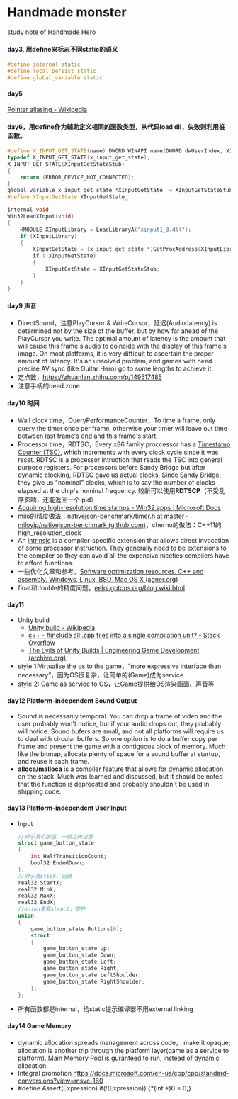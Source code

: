 # Handmade monster

 study note of [Handmade Hero](https://handmadehero.org/)

#### day3,  用define来标志不同static的语义

```c++
#define internal static
#define local_persist static
#define global_variable static
```

#### day5

[Pointer aliasing - Wikipedia](https://en.wikipedia.org/wiki/Pointer_aliasing)

#### day6，用define作为辅助定义相同的函数类型，从代码load dll，失败则利用桩函数。

```c++
#define X_INPUT_GET_STATE(name) DWORD WINAPI name(DWORD dwUserIndex, XINPUT_STATE *pState)
typedef X_INPUT_GET_STATE(x_input_get_state);
X_INPUT_GET_STATE(XInputGetStateStub)
{
    return (ERROR_DEVICE_NOT_CONNECTED);
}
global_variable x_input_get_state *XInputGetState_ = XInputGetStateStub;
#define XInputGetState XInputGetState_

internal void
Win32LoadXInput(void)
{
    HMODULE XInputLibrary = LoadLibraryA("xinput1_3.dll");
    if (XInputLibrary)
    {
        XInputGetState = (x_input_get_state *)GetProcAddress(XInputLibrary, "XInputGetState");
        if (!XInputGetState)
        {
            XInputGetState = XInputGetStateStub;
        }
    }
}
```

#### day9 声音

* DirectSound，注意PlayCursor & WriteCursor，延迟(Audio latency) is determined not by the size of the buffer, but by how far ahead of the PlayCursor you write. The optimal amount of latency is the amount that will cause this frame's audio to coincide with the display of this frame's image. On most platforms, it is very difficult to ascertain the proper amount of latency. It's an unsolved problem, and games with need precise AV sync (like Guitar Hero) go to some lengths to achieve it.
* 定点数，https://zhuanlan.zhihu.com/p/149517485
* 注意手柄的dead zone

#### day10 时间

* Wall clock time，QueryPerformanceCounter，To time a frame, only query the timer once per frame, otherwise your timer will leave out time between last frame's end and this frame's start.
* Processor time，RDTSC，Every x86 family proccessor has a [Timestamp Counter (TSC)](http://en.wikipedia.org/wiki/Time_Stamp_Counter), which increments with every clock cycle since it was reset. RDTSC is a processor intruction that reads the TSC into general purpose registers. For processors before Sandy Bridge but after dynamic clocking, RDTSC gave us actual clocks, Since Sandy Bridge, they give us "nominal" clocks, which is to say the number of clocks elapsed at the chip's nominal frequency. 较新可以使用**RDTSCP**（不受乱序影响，还能返回一个 pid）
* [Acquiring high-resolution time stamps - Win32 apps | Microsoft Docs](https://docs.microsoft.com/en-us/windows/win32/sysinfo/acquiring-high-resolution-time-stamps)
* milo的精度做法：[nativejson-benchmark/timer.h at master · miloyip/nativejson-benchmark (github.com)](https://github.com/miloyip/nativejson-benchmark/blob/master/src/timer.h)，cherno的做法：C++11的high_resolution_clock
* An [intrinsic](http://en.wikipedia.org/wiki/Intrinsic_function) is a compiler-specific extension that allows direct invocation of some processor instruction. They generally need to be extensions to the compiler so they can avoid all the expensive niceties compilers have to afford functions.
* 一些优化文章和参考，[Software optimization resources. C++ and assembly. Windows, Linux, BSD, Mac OS X (agner.org)](https://www.agner.org/optimize/)
* float和double的精度问题，[eelpi.gotdns.org/blog.wiki.html](http://eelpi.gotdns.org/blog.wiki.html)


#### day11
* Unity build
  * [Unity build - Wikipedia](https://en.wikipedia.org/wiki/Unity_build)
  * [c++ - #include all .cpp files into a single compilation unit? - Stack Overflow](https://stackoverflow.com/questions/543697/include-all-cpp-files-into-a-single-compilation-unit)
  * [The Evils of Unity Builds | Engineering Game Development (archive.org)](http://web.archive.org/web/20161021225056/https://engineering-game-dev.com/2009/12/15/the-evils-of-unity-builds/)
* style 1:Virtualise the os to the game，“more expressive interface than necessary”，因为OS很复杂，让简单的(Game)成为service 
* style 2: Game as service to OS，让Game提供给OS渲染画面、声音等

#### day12 Platform-independent Sound Output
* Sound is necessarily temporal. You can drop a frame of video and the user probably won't notice, but if your audio drops out, they probably will notice. Sound bufers are small, and not all platforms will require us to deal with circular buffers. So one option is to do a buffer copy per frame and present the game with a contiguous block of memory. Much like the bitmap, allocate plenty of space for a sound buffer at startup, and reuse it each frame.
* **alloca/malloca** is a compiler feature that allows for dynamic allocation on the stack. Much was learned and discussed, but it should be noted that the function is deprecated and probably shouldn't be used in shipping code.

#### day13 Platform-independent User Input
* Input

  ```c++
  //对于某个按钮，一帧之内记录
  struct game_button_state
  {
      int HalfTransitionCount;
      bool32 EndedDown;
  };
  //对于某stick，记录
  real32 StartX;
  real32 MinX;
  real32 MaxX;
  real32 EndX;
  //union里套struct，提升
  union
  {
      game_button_state Buttons[6];
      struct
      {
          game_button_state Up;
          game_button_state Down;
          game_button_state Left;
          game_button_state Right;
          game_button_state LeftShoulder;
          game_button_state RightShoulder;
      };
  };
  ```
* 所有函数都是internal，给static提示编译器不用external linking

#### day14 Game Memory
* dynamic allocation spreads management across code， make it opaque; allocation is another trip through the platform layer(game as a service to platform). Main Memory Pool is guranteed to run, instead of dynamic allocation.
* Integral promotion https://docs.microsoft.com/en-us/cpp/cpp/standard-conversions?view=msvc-160
* #define Assert(Expression) if(!(Expression)) {*(int *)0 = 0;}
  
